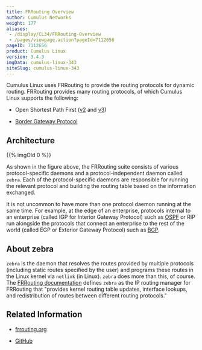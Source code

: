 ```yaml
---
title: FRRouting Overview
author: Cumulus Networks
weight: 177
aliases:
 - /display/CL34/FRRouting-Overview
 - /pages/viewpage.action?pageId=7112656
pageID: 7112656
product: Cumulus Linux
version: 3.4.3
imgData: cumulus-linux-343
siteSlug: cumulus-linux-343
---
```

Cumulus Linux uses FRRouting to provide the routing protocols for
dynamic routing. FRRouting provides many routing protocols, of which
Cumulus Linux supports the following:

  - Open Shortest Path First
    ([v2](/version/cumulus-linux-343/Layer-Three/Open-Shortest-Path-First---OSPF---Protocol)
    and
    [v3](/version/cumulus-linux-343/Layer-Three/Open-Shortest-Path-First-v3---OSPFv3---Protocol))

  - [Border Gateway
    Protocol](/version/cumulus-linux-343/Layer-Three/Border-Gateway-Protocol---BGP)

## <span>Architecture</span>

{{% imgOld 0 %}}

As shown in the figure above, the FRRouting suite consists of various
protocol-specific daemons and a protocol-independent daemon called
`zebra`. Each of the protocol-specific daemons are responsible for
running the relevant protocol and building the routing table based on
the information exchanged.

It is not uncommon to have more than one protocol daemon running at the
same time. For example, at the edge of an enterprise, protocols internal
to an enterprise (called IGP for Interior Gateway Protocol) such as
[OSPF](/version/cumulus-linux-343/Layer-Three/Open-Shortest-Path-First---OSPF---Protocol)
or RIP run alongside the protocols that connect an enterprise to the
rest of the world (called EGP or Exterior Gateway Protocol) such as
[BGP](/version/cumulus-linux-343/Layer-Three/Border-Gateway-Protocol---BGP).

## <span>About zebra</span>

`zebra` is the daemon that resolves the routes provided by multiple
protocols (including static routes specified by the user) and programs
these routes in the Linux kernel via `netlink` (in Linux). `zebra` does
more than this, of course. The [FRRouting
documentation](https://frrouting.org/user-guide/Zebra.html#Zebra)
defines `zebra` as the IP routing manager for FRRouting that "provides
kernel routing table updates, interface lookups, and redistribution of
routes between different routing protocols."

## <span>Related Information</span>

  - [frrouting.org](https://frrouting.org)

  - [GitHub](https://github.com/FRRouting/frr)

<article id="html-search-results" class="ht-content" style="display: none;">

</article>

<footer id="ht-footer">

</footer>
